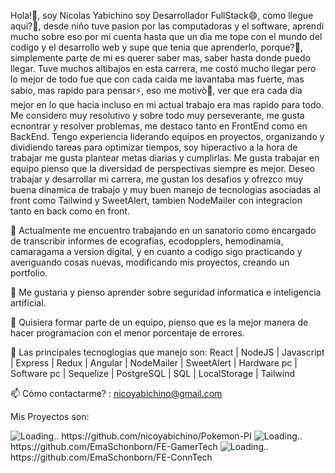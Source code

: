 
Hola!👋, soy Nicolas Yabichino soy Desarrollador FullStack😄, como llegue aqui?🤔, desde niño tuve pasion por las computadoras y el software,
aprendi mucho sobre eso por mi cuenta hasta que un dia me tope con el mundo del codigo y el desarrollo web y supe que tenia que 
aprenderlo, porque?🤔, simplemente parte de mi es querer saber mas, saber hasta donde puedo llegar. Tuve muchos altibajos en esta carrera,
me costó mucho llegar pero lo mejor de todo fue que con cada caida me lavantaba mas fuerte, mas sabio, mas rapido para pensar⚡, eso me
motivò🌱, ver que era cada dia mejor en lo que hacia incluso en mi actual trabajo era mas rapido para todo. Me considero muy resolutivo y
sobre todo muy perseverante, me gusta ecnontrar y resolver problemas, me destaco tanto en FrontEnd como en BackEnd. Tengo experiencia
liderando equipos en proyectos, organizando y dividiendo tareas para optimizar tiempos, soy hiperactivo a la hora de trabajar me gusta
plantear metas diarias y cumplirlas. Me gusta trabajar en equipo pienso que la diversidad de perspectivas siempre es mejor. 
Deseo trabajar y desarrollar mi carrera, me gustan los desafios y ofrezco muy buena dinamica de trabajo y muy buen manejo de tecnologias
asociadas al front como Tailwind y SweetAlert, tambien NodeMailer con integracion tanto en back como en front.

🔭 Actualmente me encuentro trabajando en un sanatorio como encargado de transcribir informes de ecografias, ecodopplers, hemodinamia, camaragama a version digital, y en cuanto a codigo sigo practicando y averiguando cosas nuevas, modificando mis proyectos, creando un portfolio.

🌱 Me gustaria y pienso aprender sobre seguridad informatica e inteligencia artificial.

👯 Quisiera formar parte de un equipo, pienso que es la mejor manera de hacer programacion con el menor porcentaje de errores.

💬 Las principales tecnoglogias que manejo son: 
React | NodeJS | Javascript | Express | Redux | Angular | NodeMailer | SweetAlert | Hardware pc | Software pc | Sequelize | PostgreSQL | SQL | LocalStorage | Tailwind 

📫 Cómo contactarme? : nicoyabichino@gmail.com


Mis Proyectos son:


<img src="https://github.com/nicoyabichino/nicoyabichino/assets/89562667/9c1160bc-b8ef-42ce-a5f4-633be2438bad" alt="Loading.." />
https://github.com/nicoyabichino/Pokemon-PI
<img src="https://github.com/nicoyabichino/nicoyabichino/assets/89562667/baec83fa-675d-4fe6-aa73-116da245daeb" alt="Loading.." />
https://github.com/EmaSchonborn/FE-GamerTech
<img src="https://github.com/nicoyabichino/nicoyabichino/assets/89562667/c9157182-dc3a-4c85-8fc0-ba9332ba6ef8" alt="Loading.." />
https://github.com/EmaSchonborn/FE-ConnTech

